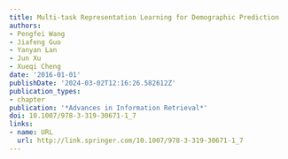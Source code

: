 ```yaml
---
title: Multi-task Representation Learning for Demographic Prediction
authors:
- Pengfei Wang
- Jiafeng Guo
- Yanyan Lan
- Jun Xu
- Xueqi Cheng
date: '2016-01-01'
publishDate: '2024-03-02T12:16:26.582612Z'
publication_types:
- chapter
publication: '*Advances in Information Retrieval*'
doi: 10.1007/978-3-319-30671-1_7
links:
- name: URL
  url: http://link.springer.com/10.1007/978-3-319-30671-1_7
---
```

